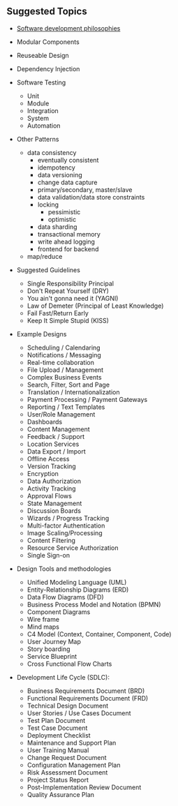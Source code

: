 
## Suggested Topics

- [Software development philosophies](https://en.wikipedia.org/wiki/List_of_software_development_philosophies)

- Modular Components
- Reuseable Design
- Dependency Injection

- Software Testing
  - Unit
  - Module
  - Integration
  - System
  - Automation

- Other Patterns
  - data consistency
    - eventually consistent
    - idempotency
    - data versioning
    - change data capture
    - primary/secondary, master/slave
    - data validation/data store constraints
    - locking
      - pessimistic
      - optimistic
    - data sharding
    - transactional memory
    - write ahead logging
    - frontend for backend
  - map/reduce

- Suggested Guidelines
  - Single Responsibility Principal
  - Don't Repeat Yourself (DRY)
  - You ain't gonna need it (YAGNI)
  - Law of Demeter (Principal of Least Knowledge)
  - Fail Fast/Return Early
  - Keep It Simple Stupid (KISS)

- Example Designs
  - Scheduling / Calendaring
  - Notifications / Messaging
  - Real-time collaboration
  - File Upload / Management
  - Complex Business Events
  - Search, Filter, Sort and Page
  - Translation / Internationalization
  - Payment Processing / Payment Gateways
  - Reporting / Text Templates
  - User/Role Management
  - Dashboards
  - Content Management
  - Feedback / Support
  - Location Services
  - Data Export / Import
  - Offline Access
  - Version Tracking
  - Encryption
  - Data Authorization
  - Activity Tracking
  - Approval Flows
  - State Management
  - Discussion Boards
  - Wizards / Progress Tracking
  - Multi-factor Authentication
  - Image Scaling/Processing
  - Content Filtering
  - Resource Service Authorization
  - Single Sign-on

- Design Tools and methodologies 
  - Unified Modeling Language (UML)
  - Entity-Relationship Diagrams (ERD)
  - Data Flow Diagrams (DFD)
  - Business Process Model and Notation (BPMN)
  - Component Diagrams
  - Wire frame
  - Mind maps
  - C4 Model (Context, Container, Component, Code)
  - User Journey Map
  - Story boarding
  - Service Blueprint
  - Cross Functional Flow Charts

- Development Life Cycle (SDLC):
  - Business Requirements Document (BRD)
  - Functional Requirements Document (FRD)
  - Technical Design Document
  - User Stories / Use Cases Document
  - Test Plan Document
  - Test Case Document
  - Deployment Checklist
  - Maintenance and Support Plan
  - User Training Manual
  - Change Request Document
  - Configuration Management Plan
  - Risk Assessment Document
  - Project Status Report
  - Post-Implementation Review Document
  - Quality Assurance Plan
